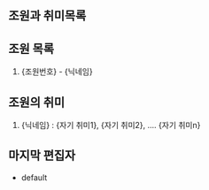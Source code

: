 
## 조원과 취미목록
## 조원 목록
1. {조원번호} - {닉네임}
## 조원의 취미
1. {닉네임} : {자기 취미1}, {자기 취미2}, .... {자기 취미n}
## 마지막 편집자
- default
